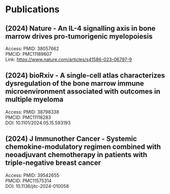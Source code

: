 # Publications

## (2024) Nature - An IL-4 signalling axis in bone marrow drives pro-tumorigenic myelopoiesis
Access:
  PMID: 38057662  
  PMCID: PMC11189607  
  Link: https://www.nature.com/articles/s41586-023-06797-9

## (2024) bioRxiv - A single-cell atlas characterizes dysregulation of the bone marrow immune microenvironment associated with outcomes in multiple myeloma
Access:
  PMID: 38798338  
  PMCID: PMC11118283  
  DOI: 10.1101/2024.05.15.593193

## (2024) J Immunother Cancer - Systemic chemokine-modulatory regimen combined with neoadjuvant chemotherapy in patients with triple-negative breast cancer
Access:
  PMID: 39542655    
  PMCID: PMC11575314    
  DOI: 10.1136/jitc-2024-010058
